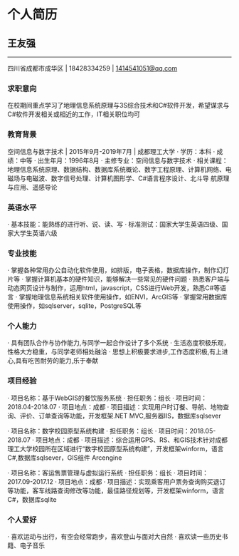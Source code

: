 # 个人简历

## 王友强
---
四川省成都市成华区 | 18428334259 | 1414541051@qq.com 

### 求职意向 
在校期间重点学习了地理信息系统原理与3S综合技术和C#软件开发，希望谋求与C#软件开发相关或相近的工作，IT相关职位均可

### 教育背景 
空间信息与数字技术 | 2015年9月-2019年7月 | 成都理工大学
· 学历：本科 
· 成绩：中等 
· 出生年月：1996年8月 
· 主修专业：空间信息与数字技术 
· 相关课程： 地理信息系统原理、数据结构、数据库系统概论、数字工程原理、计算机网络、电磁场与电磁波、数字信号处理、计算机图形学、C#语言程序设计、北斗导      航原理与应用、遥感导论 

### 英语水平
· 基本技能：能熟练的进行听、说、读、写
· 标准测试：国家大学生英语四级、国家大学生英语六级 

### 专业技能
· 掌握各种常用办公自动化软件使用，如排版，电子表格，数据库操作，制作幻灯片等 
· 掌握计算机基本的硬件知识，能够解决一些常见的硬件问题 
· 熟悉客户端与动态网页设计与制作，运用html，javascript，CSS进行Web开发，熟悉C#等语言 
· 掌握地理信息系统相关软件使用操作，如ENVI，ArcGIS等 
· 掌握常用数据库使用操作，如sqlserver，sqlite，PostgreSQL等

### 个人能力 
· 具有团队合作与协作能力,与同学一起合作设计了多个系统 
· 生活态度积极乐观，性格大方稳重，与同学老师相处融洽 
· 思想上积极要求进步,工作态度积极,有上进心,具有吃苦耐劳的能力,乐于奉献

### 项目经验 
· 项目名称：基于WebGIS的餐饮服务系统 
· 担任职务：组长
· 项目时间：2018.04-2018.07 
· 项目地点：成都 
· 项目描述：实现用户时订餐、导航、地物查询、评价、订单查询等功能，开发框架.NET MVC,服务器IIS，数据库sqlsever 

· 项目名称：数字校园原型系统构建 
· 担任职务：组长 
· 项目时间：2018.05-2018.07 
· 项目地点：成都 
· 项目描述：综合运用GPS、RS、和GIS技术针对成都理工大学校园所在区域进行“数字校园原型系统构建”，开发框架winform，语言C#,数据库sqlsever，GIS组件 Arcengine 

· 项目名称：客运售票管理与虚拟运行系统 
· 担任职务：组长 
· 项目时间：2017.09-2017.12 
· 项目地点：成都 
· 项目描述：实现乘客用户票务查询购买退订等功能，客车线路查询修改等功能，最佳路径规划等，开发框架winform，语言C#，数据库sqlite 

### 个人爱好
· 喜欢运动与出行，有空会经常跑步，喜欢登山与面对大自然 
· 喜欢读一些历史书籍、电子音乐








